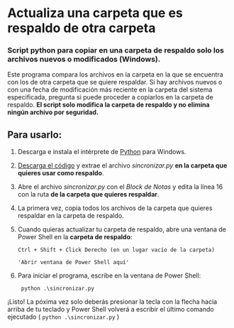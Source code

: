 # Actualiza una carpeta que es respaldo de otra carpeta

### Script python para copiar en una carpeta de respaldo solo los archivos nuevos o modificados (Windows).

Este programa compara los archivos en la carpeta en la que se encuentra con los de otra carpeta que se quiere
respaldar. Si hay archivos nuevos o con una fecha de modificación más reciente en la carpeta
del sistema especificada, pregunta si puede proceder a copiarlos en la carpeta de respaldo.
**El script solo modifica la carpeta de respaldo y no elimina ningún archivo por seguridad.**

## Para usarlo:
  1. Descarga e instala el intérprete de [Python](https://www.python.org/) para Windows.
  2. [Descarga el código](https://github.com/oliver-almaraz/SincronizarRespaldo/archive/master.zip)
    y extrae el archivo *sincronizar.py* **en la carpeta que quieres usar como respaldo**.
  3. Abre el archivo *sincronizar.py* con el *Block de Notas* y edita la línea 16 con la ruta
    **de la carpeta que quieres respaldar**.
  4. La primera vez, copia todos los archivos de la carpeta que quieres respaldar en la carpeta de respaldo.
  5. Cuando quieras actualizar tu carpeta de respaldo, abre una ventana de Power Shell en la **carpeta de respaldo**:
  
      `Ctrl + Shift + Click Derecho (en un lugar vacío de la carpeta)`
      
      `'Abrir ventana de Power Shell aquí'`
      
  6. Para iniciar el programa, escribe en la ventana de Power Shell:
      ```shell
       python .\sincronizar.py
      ```
   ¡Listo! La póxima vez solo deberás presionar la tecla con la flecha hacia arriba de tu teclado y Power Shell
   volverá a escribir el último comando ejecutado ( `python .\sincronizar.py` )
